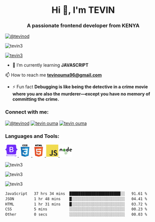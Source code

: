 <h1 align="center">Hi 👋, I'm TEVIN</h1>
<h3 align="center">A passionate frontend developer from KENYA</h3>

<p align="left"> <a href="https://twitter.com/@tevinod" target="blank"><img src="https://img.shields.io/twitter/follow/@tevinod?logo=twitter&style=for-the-badge" alt="@tevinod" /></a> </p>
<p align="left"> <img src="https://komarev.com/ghpvc/?username=tevin3&label=Profile%20views&color=0e75b6&style=flat" alt="tevin3" /> </p>

<p align="left"> <a href="https://github.com/ryo-ma/github-profile-trophy"><img src="https://github-profile-trophy.vercel.app/?username=tevin3" alt="tevin3" /></a> </p>

- 🌱 I’m currently learning **JAVASCRIPT**


📫 How to reach me **tevinouma96@gmail.com**

- ⚡ Fun fact **Debugging is like being the detective in a crime movie where you are also the murderer—except you have no memory of committing the crime.**

<h3 align="left">Connect with me:</h3>
<p align="left">
<a href="https://twitter.com/@tevinod" target="blank"><img align="center" src="https://raw.githubusercontent.com/rahuldkjain/github-profile-readme-generator/master/src/images/icons/Social/twitter.svg" alt="@tevinod" height="30" width="40" /></a>
<a href="https://linkedin.com/in/Tevin Ouma" target="blank"><img align="center" src="https://raw.githubusercontent.com/rahuldkjain/github-profile-readme-generator/master/src/images/icons/Social/linked-in-alt.svg" alt="tevin ouma" height="30" width="40" /></a>
<a href="https://kaggle.com/Tevin 0uma" target="blank"><img align="center" src="https://raw.githubusercontent.com/rahuldkjain/github-profile-readme-generator/master/src/images/icons/Social/kaggle.svg" alt="tevin ouma" height="30" width="40" /></a>
</p>

<h3 align="left">Languages and Tools:</h3>
<p align="left"> <a href="https://getbootstrap.com" target="_blank" rel="noreferrer"> <img src="https://raw.githubusercontent.com/devicons/devicon/master/icons/bootstrap/bootstrap-plain-wordmark.svg" alt="bootstrap" width="40" height="40"/> </a> <a href="https://www.w3schools.com/css/" target="_blank" rel="noreferrer"> <img src="https://raw.githubusercontent.com/devicons/devicon/master/icons/css3/css3-original-wordmark.svg" alt="css3" width="40" height="40"/> </a>  <a href="https://www.w3.org/html/" target="_blank" rel="noreferrer"> <img src="https://raw.githubusercontent.com/devicons/devicon/master/icons/html5/html5-original-wordmark.svg" alt="html5" width="40" height="40"/> </a> <a href="https://developer.mozilla.org/en-US/docs/Web/JavaScript" target="_blank" rel="noreferrer"> <img src="https://raw.githubusercontent.com/devicons/devicon/master/icons/javascript/javascript-original.svg" alt="javascript" width="40" height="40"/> </a> <a href="https://nodejs.org" target="_blank" rel="noreferrer"> <img src="https://raw.githubusercontent.com/devicons/devicon/master/icons/nodejs/nodejs-original-wordmark.svg" alt="nodejs" width="40" height="40"/> </a> </p>


<p><img src="https://github-readme-stats.vercel.app/api/top-langs/?username=tevin3&theme=material-palenight&hide_border=false&include_all_commits=true&count_private=true&layout=compact" alt="tevin3" /></p>

<p><img src="https://github-readme-stats.vercel.app/api?username=tevin3&theme=material-palenight&hide_border=false&include_all_commits=true&count_private=true" alt="tevin3" /></p>
<p><img src="https://github-readme-streak-stats.herokuapp.com/?user=tevin3&theme=material-palenight&hide_border=false" alt="tevin3" /></p>




<!--START_SECTION:waka-->

```txt
JavaScript   37 hrs 34 mins  ███████████████████████░░   91.61 %
JSON         1 hr 48 mins    █░░░░░░░░░░░░░░░░░░░░░░░░   04.41 %
HTML         1 hr 31 mins    █░░░░░░░░░░░░░░░░░░░░░░░░   03.72 %
CSS          5 mins          ░░░░░░░░░░░░░░░░░░░░░░░░░   00.23 %
Other        0 secs          ░░░░░░░░░░░░░░░░░░░░░░░░░   00.03 %
```

<!--END_SECTION:waka-->
